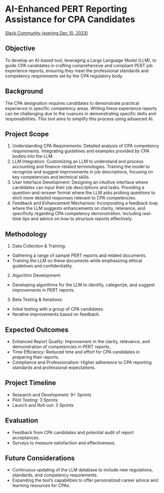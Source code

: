 # AI-Enhanced PERT Reporting Assistance for CPA Candidates

[Slack Community (expring Dec 10, 2023)](https://join.slack.com/t/pertgpt/shared_invite/zt-26urht86b-EIxruvhPewqVObMyXnBpTA)

## Objective
To develop an AI-based tool, leveraging a Large Language Model (LLM), to guide CPA candidates in crafting comprehensive and compliant PERT job experience reports, ensuring they meet the professional standards and competency requirements set by the CPA regulatory body.

## Background
The CPA designation requires candidates to demonstrate practical experience in specific competency areas. Writing these experience reports can be challenging due to the nuances in demonstrating specific skills and responsibilities. This tool aims to simplify this process using advanced AI.

## Project Scope
1. Understanding CPA Requirements:
Detailed analysis of CPA competency requirements.
Integrating guidelines and examples provided by CPA bodies into the LLM.
2. LLM Integration:
Customizing an LLM to understand and process accounting and finance-related terminologies.
Training the model to recognize and suggest improvements in job descriptions, focusing on key competencies and technical skills.
3. User Interface Development:
Designing an intuitive interface where candidates can input their job descriptions and tasks.
Providing a question-and-answer format where the LLM asks probing questions to elicit more detailed responses relevant to CPA competencies.
4. Feedback and Enhancement Mechanism:
Incorporating a feedback loop where the LLM suggests enhancements on clarity, relevance, and specificity regarding CPA competency demonstration.
Including real-time tips and advice on how to structure reports effectively.

## Methodology
1. Data Collection & Training:
- Gathering a range of sample PERT reports and related documents.
- Training the LLM on these documents while emphasizing ethical guidelines and confidentiality.

2. Algorithm Development:
- Developing algorithms for the LLM to identify, categorize, and suggest improvements in PERT reports.

3. Beta Testing & Iterations:
- Initial testing with a group of CPA candidates.
- Iterative improvements based on feedback.

## Expected Outcomes
- Enhanced Report Quality: Improvement in the clarity, relevance, and demonstration of competencies in PERT reports.
- Time Efficiency: Reduced time and effort for CPA candidates in preparing their reports.
- Compliance and Professionalism: Higher adherence to CPA reporting standards and professional expectations.

## Project Timeline
- Research and Development: 9+ Sprints
- Pilot Testing: 3 Sprints
- Launch and Roll-out: 3 Sprints

## Evaluation
- Feedback from CPA candidates and potential audit of report acceptances.
- Surveys to measure satisfaction and effectiveness.

## Future Considerations
- Continuous updating of the LLM database to include new regulations, standards, and competency requirements.
- Expanding the tool’s capabilities to offer personalized career advice and learning resources for CPAs.
